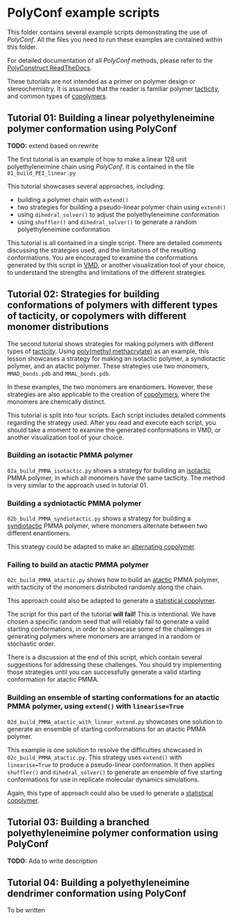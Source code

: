 # PolyConf example scripts

This folder contains several example scripts demonstrating the use of *PolyConf*.  All the files you need to run these examples are contained within this folder.

For detailed documentation of all *PolyConf* methods, please refer to the [PolyConstruct ReadTheDocs](https://polyconstruct.readthedocs.io/en/latest/index.html).

These tutorials are not intended as a primer on polymer design or stereochemistry.  It is assumed that the reader is familiar polymer [tacticity](https://en.wikipedia.org/wiki/Tacticity), and common types of [copolymers](https://en.wikipedia.org/wiki/Copolymer).

## Tutorial 01:  Building a linear polyethyleneimine polymer conformation using PolyConf

**TODO:** extend based on rewrite

The first tutorial is an example of how to make a linear 128 unit polyethyleneimine chain using *PolyConf*. It is contained in the file `01_build_PEI_linear.py`

This tutorial showcases several approaches, including:

* building a polymer chain with `extend()`
* two strategies for building a pseudo-linear polymer chain using `extend()`
* using `dihedral_solver()` to adjust the polyethyleneimine conformation
* using `shuffler()` and `dihedral_solver()` to generate a random polyethyleneimine conformation

This tutorial is all contained in a single script.  There are detailed comments discussing the strategies used, and the limitations of the resulting conformations.  You are encouraged to examine the conformations generated by this script in [VMD](https://www.ks.uiuc.edu/Research/vmd/), or another visualization tool of your choice, to understand the strengths and limitations of the different strategies.

## Tutorial 02:  Strategies for building conformations of polymers with different types of tacticity, or copolymers with different monomer distributions

The second tutorial shows strategies for making polymers with different types of [tacticity](https://en.wikipedia.org/wiki/Tacticity).  Using [poly(methyl methacrylate)](https://en.wikipedia.org/wiki/Poly(methyl_methacrylate)) as an example, this lesson showcases a strategy for making an isotactic polymer, a syndiotactic polymer, and an atactic polymer.  These strategies use two monomers, `MMAD_bonds.pdb` and `MMAL_bonds.pdb`.  

In these examples, the two monomers are enantiomers.  However, these strategies are also applicable to the creation of [copolymers](https://en.wikipedia.org/wiki/Copolymer), where the monomers are chemically distinct.

This tutorial is split into four scripts.  Each script includes detailed comments regarding the strategy used.  After you read and execute each script, you should take a moment to examine the generated conformations in VMD, or another visualization tool of your choice.

### Building an isotactic PMMA polymer

`02a_build_PMMA_isotactic.py` shows a strategy for building an [isotactic](https://en.wikipedia.org/wiki/Tacticity#Isotactic_polymers) PMMA polymer, in which all monomers have the same tacticity.  The method is very similar to the approach used in tutorial 01.

### Building a sydniotactic PMMA polymer

`02b_build_PMMA_syndiotactic.py` shows a strategy for building a [syndiotactic](https://en.wikipedia.org/wiki/Tacticity#Syndiotactic_polymers) PMMA polymer, where monomers alternate between two different enantiomers.  

This strategy could be adapted to make an [alternating copolymer](https://en.wikipedia.org/wiki/Copolymer#Alternating_copolymers).

### Failing to build an atactic PMMA polymer

`02c_build_PMMA_atactic.py` shows how to build an [atactic](https://en.wikipedia.org/wiki/Tacticity#Atactic_polymers) PMMA polymer, with tacticity of the monomers distributed randomly along the chain.  

This approach could also be adapted to generate a [statistical copolymer](https://en.wikipedia.org/wiki/Copolymer#Statistical_copolymers).

The script for this part of the tutorial **will fail!** This is intentional.  We have chosen a specific random seed that will reliably fail to generate a valid starting conformations, in order to showcase some of the challenges in generating polymers where monomers are arranged in a random or stochastic order.

There is a discussion at the end of this script, which contain several suggestions for addressing these challenges.  You should try implementing those strategies until you can successfully generate a valid starting conformation for atactic PMMA.

### Building an ensemble of starting conformations for an atactic PMMA polymer, using `extend()` with `linearise=True`

`02d_build_PMMA_atactic_with_linear_extend.py` showcases one solution to generate an ensemble of starting conformations for an atactic PMMA polymer.

This example is one solution to resolve the difficulties showcased in `02c_build_PMMA_atactic.py`.  This strategy uses  `extend()` with `linearise=True` to produce a pseudo-linear conformation.   It then applies `shuffler()` and `dihedral_solver()` to generate an ensemble of five starting conformations for use in replicate molecular dynamics simulations.  

Again, this type of approach could also be used to generate a [statistical copolymer](https://en.wikipedia.org/wiki/Copolymer#Statistical_copolymers).

## Tutorial 03:  Building a branched polyethyleneimine polymer conformation using PolyConf

**TODO:** Ada to write description

## Tutorial 04:  Building a polyethyleneimine dendrimer conformation using PolyConf

To be written
